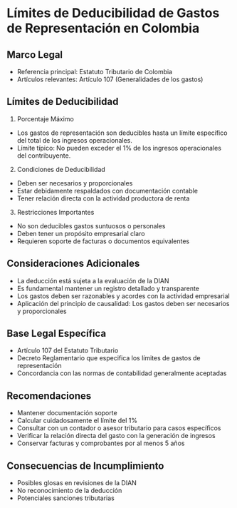 # Límites de Deducibilidad de Gastos de Representación en Colombia

## Marco Legal
- Referencia principal: Estatuto Tributario de Colombia
- Artículos relevantes: Artículo 107 (Generalidades de los gastos)

## Límites de Deducibilidad

1. Porcentaje Máximo
- Los gastos de representación son deducibles hasta un límite específico del total de los ingresos operacionales.
- Límite típico: No pueden exceder el 1% de los ingresos operacionales del contribuyente.

2. Condiciones de Deducibilidad
- Deben ser necesarios y proporcionales
- Estar debidamente respaldados con documentación contable
- Tener relación directa con la actividad productora de renta

3. Restricciones Importantes
- No son deducibles gastos suntuosos o personales
- Deben tener un propósito empresarial claro
- Requieren soporte de facturas o documentos equivalentes

## Consideraciones Adicionales
- La deducción está sujeta a la evaluación de la DIAN
- Es fundamental mantener un registro detallado y transparente
- Los gastos deben ser razonables y acordes con la actividad empresarial
- Aplicación del principio de causalidad: Los gastos deben ser necesarios y proporcionales

## Base Legal Específica
- Artículo 107 del Estatuto Tributario
- Decreto Reglamentario que especifica los límites de gastos de representación
- Concordancia con las normas de contabilidad generalmente aceptadas

## Recomendaciones
- Mantener documentación soporte
- Calcular cuidadosamente el límite del 1%
- Consultar con un contador o asesor tributario para casos específicos
- Verificar la relación directa del gasto con la generación de ingresos
- Conservar facturas y comprobantes por al menos 5 años

## Consecuencias de Incumplimiento
- Posibles glosas en revisiones de la DIAN
- No reconocimiento de la deducción
- Potenciales sanciones tributarias